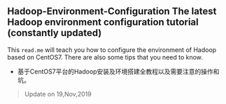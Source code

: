**Hadoop-Environment-Configuration**
The latest Hadoop environment configuration tutorial (constantly updated)  
-----
This `read.me` will teach you how to configure the environment of Hadoop based on CentOS7. There are also some tips that you need to know.

- 基于CentOS7平台的Hadoop安装及环境搭建全教程以及需要注意的操作和坑。</font>
>Update on 19,Nov,2019  


